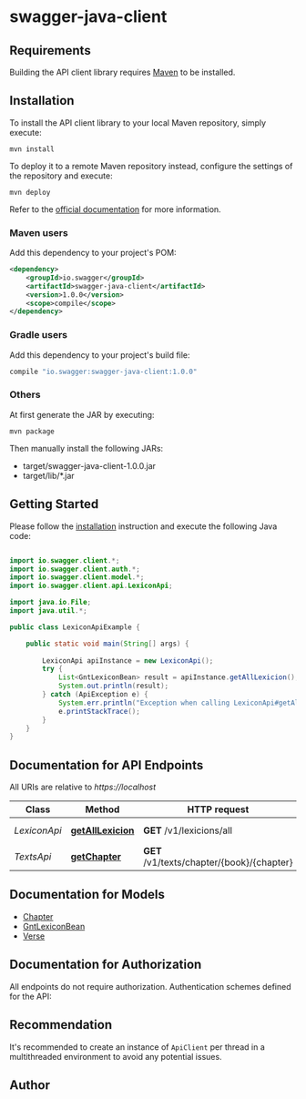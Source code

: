 # swagger-java-client

## Requirements

Building the API client library requires [Maven](https://maven.apache.org/) to be installed.

## Installation

To install the API client library to your local Maven repository, simply execute:

```shell
mvn install
```

To deploy it to a remote Maven repository instead, configure the settings of the repository and execute:

```shell
mvn deploy
```

Refer to the [official documentation](https://maven.apache.org/plugins/maven-deploy-plugin/usage.html) for more information.

### Maven users

Add this dependency to your project's POM:

```xml
<dependency>
    <groupId>io.swagger</groupId>
    <artifactId>swagger-java-client</artifactId>
    <version>1.0.0</version>
    <scope>compile</scope>
</dependency>
```

### Gradle users

Add this dependency to your project's build file:

```groovy
compile "io.swagger:swagger-java-client:1.0.0"
```

### Others

At first generate the JAR by executing:

    mvn package

Then manually install the following JARs:

* target/swagger-java-client-1.0.0.jar
* target/lib/*.jar

## Getting Started

Please follow the [installation](#installation) instruction and execute the following Java code:

```java

import io.swagger.client.*;
import io.swagger.client.auth.*;
import io.swagger.client.model.*;
import io.swagger.client.api.LexiconApi;

import java.io.File;
import java.util.*;

public class LexiconApiExample {

    public static void main(String[] args) {
        
        LexiconApi apiInstance = new LexiconApi();
        try {
            List<GntLexiconBean> result = apiInstance.getAllLexicion();
            System.out.println(result);
        } catch (ApiException e) {
            System.err.println("Exception when calling LexiconApi#getAllLexicion");
            e.printStackTrace();
        }
    }
}

```

## Documentation for API Endpoints

All URIs are relative to *https://localhost*

Class | Method | HTTP request | Description
------------ | ------------- | ------------- | -------------
*LexiconApi* | [**getAllLexicion**](docs/LexiconApi.md#getAllLexicion) | **GET** /v1/lexicions/all | Get all deployment
*TextsApi* | [**getChapter**](docs/TextsApi.md#getChapter) | **GET** /v1/texts/chapter/{book}/{chapter} | Get text of a chapter


## Documentation for Models

 - [Chapter](docs/Chapter.md)
 - [GntLexiconBean](docs/GntLexiconBean.md)
 - [Verse](docs/Verse.md)


## Documentation for Authorization

All endpoints do not require authorization.
Authentication schemes defined for the API:

## Recommendation

It's recommended to create an instance of `ApiClient` per thread in a multithreaded environment to avoid any potential issues.

## Author



